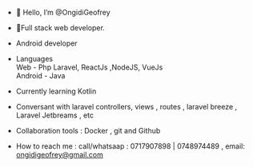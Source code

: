 - 👋 Hello, I’m @OngidiGeofrey
- 👀Full stack web developer. 
- Android developer
- Languages <br>
    Web - Php Laravel, ReactJs ,NodeJS, VueJs <br>
    Android - Java 
- Currently learning Kotlin
- Conversant with laravel controllers, views , routes , laravel breeze , Laravel Jetbreams , etc

- Collaboration tools : Docker , git and Github
-  How to reach me : call/whatsaap : 0717907898 | 0748974489 ,  email: ongidigeofrey@gmail.com

<!---
OngidiGeofrey/OngidiGeofrey is a ✨ special ✨ repository because its `README.md` (this file) appears on your GitHub profile.
You can click the Preview link to take a look at your changes.
--->
